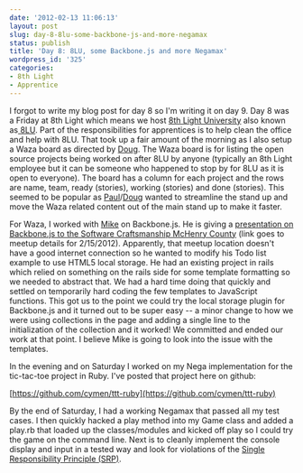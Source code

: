 ```yaml
---
date: '2012-02-13 11:06:13'
layout: post
slug: day-8-8lu-some-backbone-js-and-more-negamax
status: publish
title: 'Day 8: 8LU, some Backbone.js and more Negamax'
wordpress_id: '325'
categories:
- 8th Light
- Apprentice
---
```


I forgot to write my blog post for day 8 so I'm writing it on day 9. Day 8 was a Friday at 8th Light which means we host [8th Light University](http://university.8thlight.com/) also known as[ 8LU](http://university.8thlight.com/). Part of the responsibilities for apprentices is to help clean the office and help with 8LU. That took up a fair amount of the morning as I also setup a Waza board as directed by [Doug](http://www.8thlight.com/our-team/doug-bradbury). The Waza board is for listing the open source projects being worked on after 8LU by anyone (typically an 8th Light employee but it can be someone who happened to stop by for 8LU as it is open to everyone). The board has a column for each project and the rows are name, team, ready (stories), working (stories) and done (stories). This seemed to be popular as [Paul](http://www.8thlight.com/our-team/paul-pagel)/[Doug](http://www.8thlight.com/our-team/doug-bradbury) wanted to streamline the stand up and move the Waza related content out of the main stand up to make it faster.

For Waza, I worked with [Mike](http://www.8thlight.com/our-team/mike-jansen) on Backbone.js. He is giving a [presentation on Backbone.js to the Software Craftsmanship McHenry County](http://www.meetup.com/Software-Craftsmanship-McHenry-County/events/47498232/) (link goes to meetup details for 2/15/2012). Apparently, that meetup location doesn't have a good internet connection so he wanted to modify his Todo list example to use HTML5 local storage. He had an existing project in rails which relied on something on the rails side for some template formatting so we needed to abstract that. We had a hard time doing that quickly and settled on temporarily hard coding the few templates to JavaScript functions. This got us to the point we could try the local storage plugin for Backbone.js and it turned out to be super easy -- a minor change to how we were using collections in the page and adding a single line to the initialization of the collection and it worked! We committed and ended our work at that point. I believe Mike is going to look into the issue with the templates.

In the evening and on Saturday I worked on my Nega implementation for the tic-tac-toe project in Ruby. I've posted that project here on github:

[https://github.com/cymen/ttt-ruby](https://github.com/cymen/ttt-ruby)

By the end of Saturday, I had a working Negamax that passed all my test cases. I then quickly hacked a play method into my Game class and added a play.rb that loaded up the classes/modules and kicked off play so I could try the game on the command line. Next is to cleanly implement the console display and input in a tested way and look for violations of the [Single Responsibility Principle (SRP)](http://en.wikipedia.org/wiki/Single_responsibility_principle).
